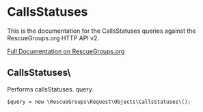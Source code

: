# CallsStatuses

This is the documentation for the CallsStatuses queries against the RescueGroups.org HTTP API v2.

[Full Documentation on RescueGroups.org](https://userguide.rescuegroups.org/display/APIDG/Object+definitions#Objectdefinitions-callsStatuses)

## CallsStatuses\

Performs callsStatuses. query.

    $query = new \RescueGroups\Request\Objects\CallsStatuses\();


